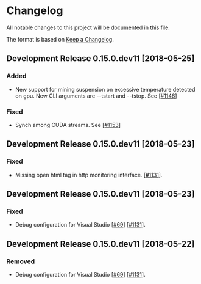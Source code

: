 # Changelog
All notable changes to this project will be documented in this file.

The format is based on [Keep a Changelog](http://keepachangelog.com/en/1.0.0/).

## Development Release 0.15.0.dev11 [2018-05-25]
### Added
- New support for mining suspension on excessive temperature detected on gpu. New CLI arguments are --tstart and --tstop. See [[#1146](https://github.com/ethereum-mining/ethminer/pull/1146)]
### Fixed
- Synch among CUDA streams. See [[#1153](https://github.com/ethereum-mining/ethminer/pull/1153)]

## Development Release 0.15.0.dev11 [2018-05-23]
### Fixed
- Missing open html tag in http monitoring interface. [[#1131](https://github.com/ethereum-mining/ethminer/pull/1141)].

## Development Release 0.15.0.dev11 [2018-05-23]
### Fixed
- Debug configuration for Visual Studio [[#69](https://github.com/ethereum-mining/ethminer/issues/69)] [[#1131](https://github.com/ethereum-mining/ethminer/pull/1131)].

## Development Release 0.15.0.dev11 [2018-05-22]
### Removed
- Debug configuration for Visual Studio [[#69](https://github.com/ethereum-mining/ethminer/issues/69)] [[#1131](https://github.com/ethereum-mining/ethminer/pull/1131)].
